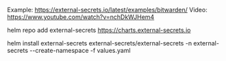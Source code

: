 Example: https://external-secrets.io/latest/examples/bitwarden/
Video: https://www.youtube.com/watch?v=nchDkWJHem4

helm repo add external-secrets https://charts.external-secrets.io

helm install external-secrets external-secrets/external-secrets -n external-secrets --create-namespace -f values.yaml

